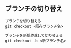 ## ブランチの切り替え
    ブランチを切り替える
    git checkout <既存ブランチ名>
    
    ブランチを新規作成して切り替える
    git checkout -b <新ブランチ名>
